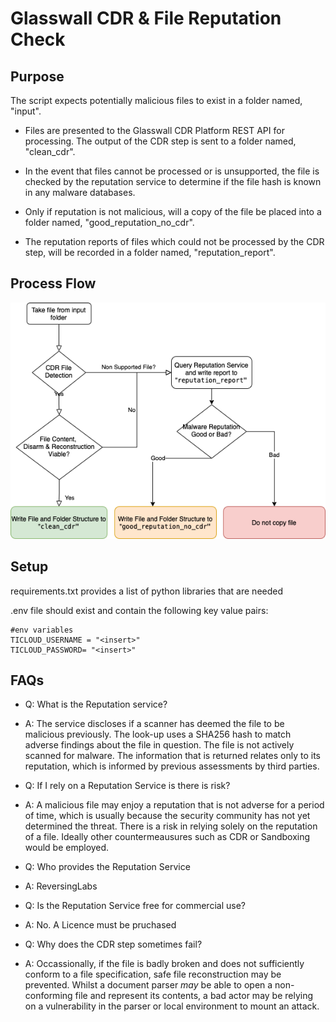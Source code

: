 # Glasswall CDR & File Reputation Check

## Purpose

The script expects potentially malicious files to exist in a folder named, "input".

- Files are presented to the Glasswall CDR Platform REST API for processing. The output of the CDR step is sent to a folder named, "clean_cdr".

- In the event that files cannot be processed or is unsupported, the file is checked by the reputation service to determine if the file hash is known in any malware databases.

- Only if reputation is not malicious, will a copy of the file be placed into a folder named, "good_reputation_no_cdr".

- The reputation reports of files which could not be processed by the CDR step, will be recorded in a folder named, "reputation_report".

## Process Flow

![alt Process](Flowchart.png "Process")


## Setup

requirements.txt provides a list of python libraries that are needed

.env file should exist and contain the following key value pairs:

```
#env variables
TICLOUD_USERNAME = "<insert>"
TICLOUD_PASSWORD= "<insert>"
```

## FAQs

- Q: What is the Reputation service?
- A: The service discloses if a scanner has deemed the file to be malicious previously. The look-up uses a SHA256 hash to match adverse findings about the file in question. The file is not actively scanned for malware. The information that is returned relates only to its reputation, which is informed by previous assessments by third parties. 

- Q: If I rely on a Reputation Service is there is risk?
- A: A malicious file may enjoy a reputation that is not adverse for a period of time, which is usually because the security community has not yet determined the threat. There is a risk in relying solely on the reputation of a file. Ideally other countermeausures such as CDR or Sandboxing would be employed.

- Q: Who provides the Reputation Service
- A: ReversingLabs

- Q: Is the Reputation Service free for commercial use?
- A: No. A Licence must be pruchased

- Q: Why does the CDR step sometimes fail?
- A: Occassionally, if the file is badly broken and does not sufficiently conform to a file specification, safe file reconstruction may be prevented. Whilst a document parser *may* be able to open a non-conforming file and represent its contents, a bad actor may be relying on a vulnerability in the parser or local environment to mount an attack. 